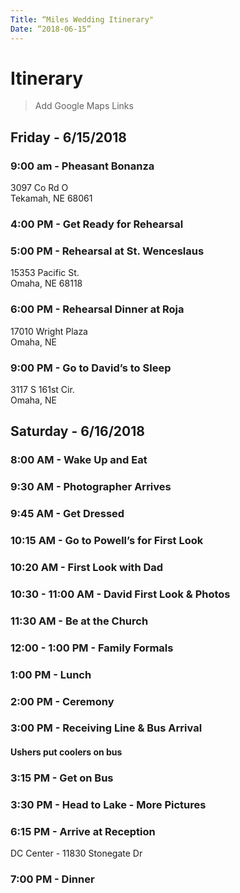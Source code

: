 ```yaml
---
Title: “Miles Wedding Itinerary"
Date: “2018-06-15”
---
```

# Itinerary 

> Add Google Maps Links


## Friday - 6/15/2018

### 9:00 am - Pheasant Bonanza
3097 Co Rd O </br>
Tekamah, NE 68061

### 4:00 PM - Get Ready for Rehearsal

### 5:00 PM - Rehearsal at St. Wenceslaus
15353 Pacific St.</br>
Omaha, NE 68118

### 6:00 PM - Rehearsal Dinner at Roja
17010 Wright Plaza</br>
Omaha, NE

### 9:00 PM - Go to David’s to Sleep
3117 S 161st Cir. </br>
Omaha, NE


## Saturday - 6/16/2018

### 8:00 AM - Wake Up and Eat

### 9:30 AM - Photographer Arrives

### 9:45 AM - Get Dressed

### 10:15 AM - Go to Powell’s for First Look

### 10:20 AM - First Look with Dad

### 10:30 - 11:00 AM - David First Look & Photos

### 11:30 AM - Be at the Church

### 12:00 - 1:00 PM -  Family Formals

### 1:00 PM - Lunch

### 2:00 PM - Ceremony

### 3:00 PM - Receiving Line & Bus Arrival
#### Ushers put coolers on bus

### 3:15 PM - Get on Bus

### 3:30 PM - Head to Lake - More Pictures

### 6:15 PM - Arrive at Reception 
DC Center - 11830 Stonegate Dr

### 7:00 PM - Dinner
